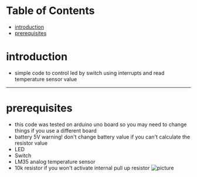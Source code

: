 # Table of Contents
* [introduction](#introduction)
* [prerequisites](#prerequisites)

# <a name="introduction"></a>introduction
* simple code to control led by switch using interrupts and read temperature sensor value 
 <hr>
 

# <a name="prerequisites"></a>prerequisites
* this code was tested on arduino uno board so you may need to change things if you use a different board 
* battery 5V   warning! don't change battery value if you can't calculate the  resistor value 
* LED
* Switch 
* LM35 analog temperature sensor 
* 10k resistor if you won't activate internal pull up resistor 
 ![picture](https://ibb.co/eepOEy)
